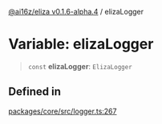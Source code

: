 [@ai16z/eliza v0.1.6-alpha.4](../index.md) / elizaLogger

# Variable: elizaLogger

> `const` **elizaLogger**: `ElizaLogger`

## Defined in

[packages/core/src/logger.ts:267](https://github.com/HeySquib/eliza/blob/main/packages/core/src/logger.ts#L267)
